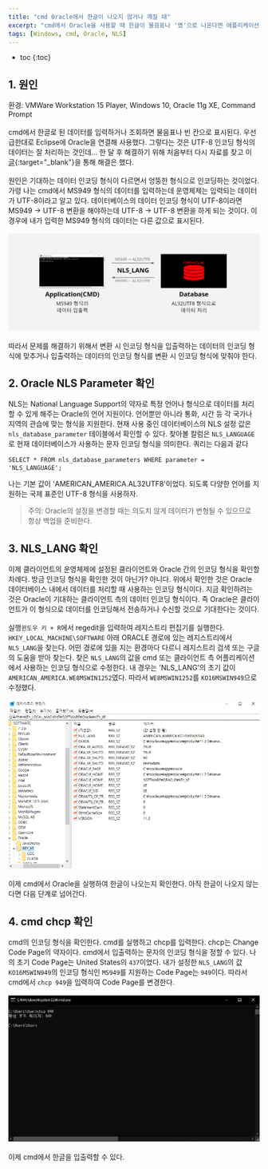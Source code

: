 ```yaml
---
title: "cmd Oracle에서 한글이 나오지 않거나 깨질 때"
excerpt: "cmd에서 Oracle을 사용할 때 한글이 물음표나 '옜'으로 나온다면 애플리케이션-운영체제-Oracle간 인코딩 형식이 일치하지 않다는 것이다."
tags: [Windows, cmd, Oracle, NLS]
---
```

* toc
{:toc}

## 1. 원인
환경: VMWare Workstation 15 Player, Windows 10, Oracle 11g XE, Command Prompt
<br><br>cmd에서 한글로 된 데이터를 입력하거나 조회하면 물음표나 빈 칸으로 표시된다. 우선 급한대로 Eclipse에 Oracle을 연결해 사용했다. 그렇다는 것은 UTF-8 인코딩 형식의 데이터는 잘 처리하는 것인데... 한 달 후 해결하기 위해 처음부터 다시 자료를 찾고 이 [글](https://m.blog.naver.com/PostView.nhn?blogId=tyboss&logNo=70036575256){:target="_blank"}을 통해 해결은 했다.
<br><br>원인은 기대하는 데이터 인코딩 형식이 다르면서 엉뚱한 형식으로 인코딩하는 것이었다. 가령 나는 cmd에서 MS949 형식의 데이터를 입력하는데 운영체제는 입력되는 데이터가 UTF-8이라고 알고 있다. 데이터베이스의 데이터 인코딩 형식이 UTF-8이라면 MS949 → UTF-8 변환을 해야하는데 UTF-8 → UTF-8 변환을 하게 되는 것이다. 이 경우에 내가 입력한 MS949 형식의 데이터는 다른 값으로 표시된다.
<br><br>![how characters are encoded via application to database](/rsc/img/2020-08-29/cmd-to-database-encoding.png "how characters are encoded via application to database")
<br><br>따라서 문제를 해결하기 위해서 변환 시 인코딩 형식을 입출력하는 데이터의 인코딩 형식에 맞추거나 입출력하는 데이터의 인코딩 형식를 변환 시 인코딩 형식에 맞춰야 한다.

## 2. Oracle NLS Parameter 확인
NLS는 National Language Support의 약자로 특정 언어나 형식으로 데이터를 처리할 수 있게 해주는 Oracle의 언어 지원이다. 언어뿐만 아니라 통화, 시간 등 각 국가나 지역의 관습에 맞는 형식을 지원한다. 현재 사용 중인 데이터베이스의 NLS 설정 값은 `nls_database_parameter` 테이블에서 확인할 수 있다. 찾아볼 칼럼은 `NLS_LANGUAGE`로 현재 데이터베이스가 사용하는 문자 인코딩 형식을 의미한다. 쿼리는 다음과 같다
```
SELECT * FROM nls_database_parameters WHERE parameter = 'NLS_LANGUAGE';
```
나는 기본 값이 'AMERICAN_AMERICA.AL32UTF8'이었다. 되도록 다양한 언어를 지원하는 국제 표준인 UTF-8 형식을 사용하자.
> 주의: Oracle의 설정을 변경할 때는 의도치 않게 데이터가 변형될 수 있으므로 항상 백업을 준비한다.

## 3. NLS_LANG 확인
이제 클라이언트의 운영체제에 설정된 클라이언트와 Oracle 간의 인코딩 형식을 확인할 차례다. 방금 인코딩 형식을 확인한 것이 아닌가? 아니다. 위에서 확인한 것은 Oracle 데이터베이스 내에서 데이터를 처리할 때 사용하는 인코딩 형식이다. 지금 확인하려는 것은 Oracle이 기대하는 클라이언트 측의 데이터 인코딩 형식이다. 즉 Oracle은 클라이언트가 이 형식으로 데이터를 인코딩해서 전송하거나 수신할 것으로 기대한다는 것이다.
<br><br>실행`윈도우 키 + R`에서 regedit을 입력하여 레지스트리 편집기를 실행한다. `HKEY_LOCAL_MACHINE\SOFTWARE` 아래 ORACLE 경로에 있는 레지스트리에서 `NLS_LANG`을 찾는다. 어떤 경로에 있을 지는 환경마다 다르니 레지스트리 검색 또는 구글의 도움을 받아 찾는다. 찾은 `NLS_LANG`의 값을 cmd 또는 클라이언트 측 어플리케이션에서 사용하는 인코딩 형식으로 수정한다. 내 경우는 'NLS_LANG'의 초기 값이 `AMERICAN_AMERICA.WE8MSWIN1252`였다. 따라서 `WE8MSWIN1252`를 `KO16MSWIN949`으로 수정했다.
<br><br>![how to change the value of nls_lang](/rsc/img/2020-08-29/nls_lang.png "how to change the value of nls_lang")
<br><br>이제 cmd에서 Oracle을 실행하여 한글이 나오는지 확인한다. 아직 한글이 나오지 않는다면 다음 단계로 넘어간다.

## 4. cmd chcp 확인
cmd의 인코딩 형식을 확인한다. cmd를 실행하고 chcp를 입력한다. chcp는 Change Code Page의 약자이다. cmd에서 입출력하는 문자의 인코딩 형식을 정할 수 있다. 나의 초기 Code Page는 United States의 `437`이었다. 내가 설정한 `NLS_LANG`의 값 `KO16MSWIN949`의 인코딩 형식인 `MS949`를 지원하는 Code Page는 `949`이다. 따라서 cmd에서 `chcp 949`을 입력하여 Code Page를 변경한다. 
<br><br>![how to change chcp](/rsc/img/2020-08-29/chcp.png "chcp")
<br><br>이제 cmd에서 한글을 입출력할 수 있다.
